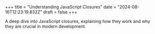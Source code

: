 +++
title = "Understanding JavaScript Closures"
date = "2024-08-16T12:23:19.832Z"
draft = false
+++

  A deep dive into JavaScript closures, explaining how they work and why they are crucial in modern development.
        